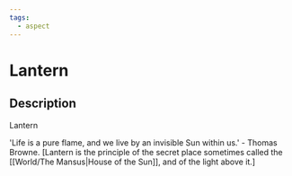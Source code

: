 ```yaml
---
tags:
  - aspect
---
```


# Lantern

## Description
Lantern

'Life is a pure flame, and we live by an invisible Sun within us.' - Thomas Browne. [Lantern is the principle of the secret place sometimes called the [[World/The Mansus|House of the Sun]], and of the light above it.]